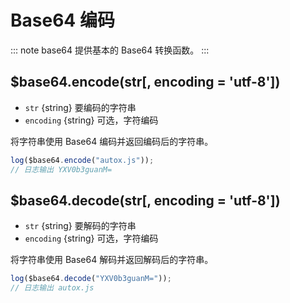 # Base64 编码

<Badge type="tip" text="稳定" vertical="middle" />

::: note base64
提供基本的 Base64 转换函数。
:::

## $base64.encode(str[, encoding = 'utf-8'])

- `str` {string} 要编码的字符串
- `encoding` {string} 可选，字符编码

将字符串使用 Base64 编码并返回编码后的字符串。

```js
log($base64.encode("autox.js"));
// 日志输出 YXV0b3guanM=
```

## $base64.decode(str[, encoding = 'utf-8'])

- `str` {string} 要解码的字符串
- `encoding` {string} 可选，字符编码

将字符串使用 Base64 解码并返回解码后的字符串。

```js
log($base64.decode("YXV0b3guanM="));
// 日志输出 autox.js
```
